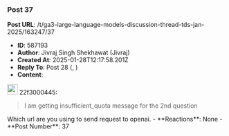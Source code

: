 ### Post 37
**Post URL**: /t/ga3-large-language-models-discussion-thread-tds-jan-2025/163247/37
- **ID**: 587193
- **Author**: Jivraj Singh Shekhawat (Jivraj)
- **Created At**: 2025-01-28T12:17:58.201Z
- **Reply To**: Post 28 (, )
- **Content**:  
  <aside class="quote group-ds-students" data-username="22f3000445" data-post="28" data-topic="163247">
<div class="title">
<div class="quote-controls"></div>
<img alt="" width="24" height="24" src="https://dub1.discourse-cdn.com/flex013/user_avatar/discourse.onlinedegree.iitm.ac.in/22f3000445/48/96290_2.png" class="avatar"> 22f3000445:</div>
<blockquote>
I am getting insufficient_quota message for the 2nd question
</blockquote>
</aside>
Which url are you using to send request to openai.
- **Reactions**: None
- **Post Number**: 37

